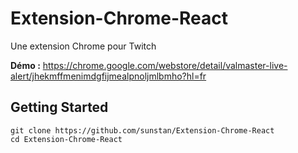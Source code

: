 # Extension-Chrome-React
Une extension Chrome pour Twitch

**Démo :** https://chrome.google.com/webstore/detail/valmaster-live-alert/jhekmffmenimdgfijmealpnoljmlbmho?hl=fr

## Getting Started
```
git clone https://github.com/sunstan/Extension-Chrome-React
cd Extension-Chrome-React
```

